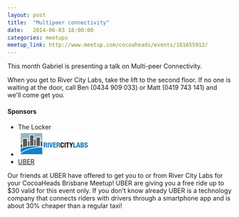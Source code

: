 ```yaml
---
layout: post
title:  "Multipeer connectivity"
date:   2014-06-03 18:00:00
categories: meetups
meetup_link: http://www.meetup.com/cocoaheads/events/181655912/
---
```


This month Gabriel is presenting a talk on Multi-peer Connectivity.

When you get to River City Labs, take the lift to the second floor. If no one is waiting at the door, call Ben (0434 909 033) or Matt (0419 743 141) and we'll come get you.

#### Sponsors

* The Locker
* [![River City Labs](/images/RCL_logo_2013.png)](http://rivercitylabs.net/)
* [UBER](https://www.uber.com/)

Our friends at UBER have offered to get you to or from River City Labs for your CocoaHeads Brisbane Meetup! UBER are giving you a free ride up to $30 valid for this event only. If you don't know already UBER is a technology company that connects riders with drivers through a smartphone app and is about 30% cheaper than a regular taxi! 
